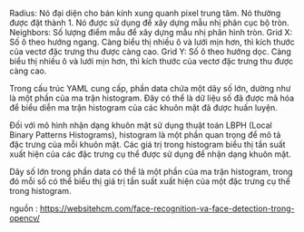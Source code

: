 Radius: Nó đại diện cho bán kính xung quanh pixel trung tâm. Nó thường được đặt thành 1. Nó được sử dụng để xây dựng mẫu nhị phân cục bộ tròn.
Neighbors: Số lượng điểm mẫu để xây dựng mẫu nhị phân hình tròn.
Grid X: Số ô theo hướng ngang. Càng biểu thị nhiều ô và lưới mịn hơn, thì kích thước của vectơ đặc trưng thu được càng cao.
Grid Y: Số ô theo hướng dọc. Càng biểu thị nhiều ô và lưới mịn hơn, thì kích thước của vectơ đặc trưng thu được càng cao.

Trong cấu trúc YAML cung cấp, phần data chứa một dãy số lớn, dường như là một phần của ma trận histogram. Đây có thể là dữ liệu số đã được mã hóa để biểu diễn ma trận histogram của các khuôn mặt đã được huấn luyện.

Đối với mô hình nhận dạng khuôn mặt sử dụng thuật toán LBPH (Local Binary Patterns Histograms), histogram là một phần quan trọng để mô tả đặc trưng của mỗi khuôn mặt. Các giá trị trong histogram biểu thị tần suất xuất hiện của các đặc trưng cụ thể được sử dụng để nhận dạng khuôn mặt.

Dãy số lớn trong phần data có thể là một phần của ma trận histogram, trong đó mỗi số có thể biểu thị giá trị tần suất xuất hiện của một đặc trưng cụ thể trong histogram.

nguồn : https://websitehcm.com/face-recognition-va-face-detection-trong-opencv/
